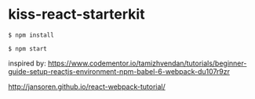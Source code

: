 # kiss-react-starterkit

`$ npm install`

`$ npm start`


inspired by:
https://www.codementor.io/tamizhvendan/tutorials/beginner-guide-setup-reactjs-environment-npm-babel-6-webpack-du107r9zr

http://jansoren.github.io/react-webpack-tutorial/

